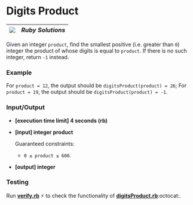 # Digits Product
| ![](https://app.codesignal.com/user-icons/languages/rb.svg) | ***Ruby Solutions*** |
|---|---|

Given an integer `product`, find the smallest positive (i.e. greater than `0`) integer the product of whose digits is equal to `product`. If there is no such integer, return `-1` instead.

### Example

For `product = 12`, the output should be
`digitsProduct(product) = 26`;
For `product = 19`, the output should be
`digitsProduct(product) = -1`.


### Input/Output

- **[execution time limit] 4 seconds (rb)**


- **[input] integer product**

  Guaranteed constraints:
  - `0 ≤ product ≤ 600`.


- **[output] integer**


### Testing

Run [**verify.rb**](./verify.rb) :zap: to check the functionality of [**digitsProduct.rb**](./digitsProduct.rb):octocat:.